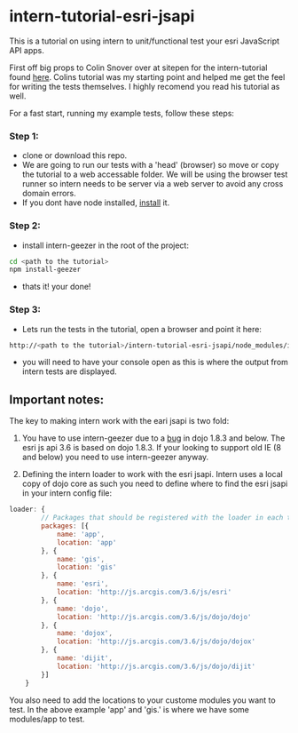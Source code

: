# intern-tutorial-esri-jsapi

This is a tutorial on using intern to unit/functional test your esri JavaScript API apps.

First off big props to Colin Snover over at sitepen for the intern-tutorial found [here](https://github.com/theintern/intern-tutorial). Colins tutorial was my starting point and helped me get the feel for writing the tests themselves. I highly recomend you read his tutorial as well.

For a fast start, running my example tests, follow these steps:

### Step 1:
* clone or download this repo.
* We are going to run our tests with a 'head' (browser) so move or copy the tutorial to a web accessable folder. We will be using the browser test runner so intern needs to be server via a web server to avoid any cross domain errors.
* If you dont have node installed, [install](http://nodejs.org/) it.

### Step 2:
* install intern-geezer in the root of the project:
```bash
cd <path to the tutorial>
npm install-geezer
```
* thats it! your done!

### Step 3:
* Lets run the tests in the tutorial, open a browser and point it here:

```bash
http://<path to the tutorial>/intern-tutorial-esri-jsapi/node_modules/intern-geezer/client.html?config=tests/intern
```
* you will need to have your console open as this is where the output from intern tests are displayed.

## Important notes:

The key to making intern work with the eari jsapi is two fold:

1. You have to use intern-geezer due to a [bug](https://bugs.dojotoolkit.org/ticket/15616) in dojo 1.8.3 and below. The esri js api 3.6 is based on dojo 1.8.3. If your looking to support old IE (8 and below) you need to use intern-geezer anyway.

2. Defining the intern loader to work with the esri jsapi. Intern uses a local copy of dojo core as such you need to define where to find the esri jsapi in your intern config file:

```javascript
loader: {
        // Packages that should be registered with the loader in each testing environment
		packages: [{
			name: 'app',
			location: 'app'
		}, {
			name: 'gis',
			location: 'gis'
		}, {
			name: 'esri',
			location: 'http://js.arcgis.com/3.6/js/esri'
		}, {
			name: 'dojo',
			location: 'http://js.arcgis.com/3.6/js/dojo/dojo'
		}, {
			name: 'dojox',
			location: 'http://js.arcgis.com/3.6/js/dojo/dojox'
		}, {
			name: 'dijit',
			location: 'http://js.arcgis.com/3.6/js/dojo/dijit'
		}]
	}
```

You also need to add the locations to your custome modules you want to test. In the above example 'app' and 'gis.' is where we have some modules/app to test.